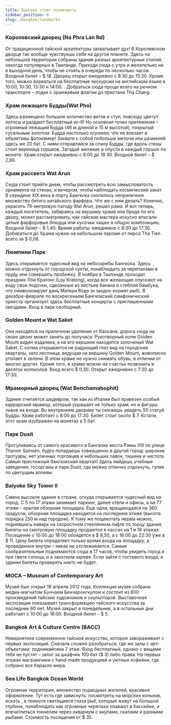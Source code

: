 ```yaml
---
title: Бангкок стоит посмотреть
sidebar_position: 6
slug: /bangkok/landmarks
---
```



### Королевский дворец (Na Phra Lan Rd)
От традиционной тайской архитектуры захватывает дух! В Королевском дворце так вообще чувствуешь себя на другой планете. Здесь на небольшой территории собраны здания разных архитектурных стилей, некогда популярных в Таиланде. Приходи сюда с утра и желательно не в выходной день, чтобы не стоять в очереди по несколько часов. Входной билет – $ 18. Дворец открыт ежедневно с 8:30 до 15:30. Кроме того, можно ворваться на бесплатные экскурсии на английском языке в 10:00, 10:30, 13:30 и 14:00. . Добраться сюда проще всего на речном транспорте – лодке с оранжевым флагом до пристани Tha Chang.

### Храм лежащего Будды(Wat Pho) 
Здесь размещено большое количество ватов и ступ, повсюду цветут лотосы и раздают бесплатный wi-fi! Но основная точка притяжения – огромный лежащий Будда (46 м длиной и 15 м высотой), покрытый сусальным золотом. Будда настолько огромен, что не влезает в объективы фотокамер! Захвати с собой побольше мелочи или разменяй здесь же 20 бат. С ними отправляйся за спину Будды, где вдоль стены стоит вереница горшков. Загадай желание и опусти в каждый горшок по монете. Храм открыт ежедневно с 8:00 до 18:30. Входной билет – $ 2,80.

### Храм рассвета Wat Arun 
Сюда стоит прийти днем, чтобы рассмотреть всю замысловатость орнамента на стенах, и вечером, чтобы наблюдать космический закат. В середине XIX века в порту Бангкока скопилось неприличное множество битого китайского фарфора. Что же с ним делать? Конечно, украсить 79-метровую пагоду Wat Arun, решил рама. И вот теперь, каждый посетитель, забираясь на вершину храма или бродя по его двору, может рассматривать, как тайские мастера искусно вписали целые фарфоровые блюдца или кусочки чашек в общую композицию. Входной билет – $ 1,40. Время работы: ежедневно с 8:30 до 17:30. Добираться до Храма нужно на небольшом пароме от пирса Tha Tien всего за $ 0,08.

### Люмпини Парк
Здесь открывается чудесный вид на небоскребы Бангкока. Здесь можно отдохнуть от городской суеты, понаблюдать за черепахами в пруду или совершить пробежку. В ноябре в Таиланде проходит праздник Лои Кратонг (Loy Kratong), когда все желающие опускают на воду свои лодочки, сделанные из листьев банана и стеблей бамбука, что символизирует дань Матери Воде (и заодно кормят рыб). В декабре-феврале по воскресеньям Бангкокский симфонический оркестр организует здесь бесплатные концерты с приглашенными звездами. Вход в парк свободный.

### Golden Mount и Wat Saket
Они находятся на приличном удалении от Каосана, дорога сюда на своих двоих может занять до получаса. Рукотворный холм Golden Mount виден издалека, а на его вершине находится золоченый Wat Saket. С холма открывается не радующий глаз вид на городские кварталы, зато лестница, ведущая на вершину Golden Mount, живописно утопает в зелени. В этом храме не нужно снимать обувь, в отличии от многих других. Кроме того, в храме можно на счастье позвонить в десяток колоколов. Вход всего $ 0,30. Открыт ежедневно с 7:30 до 17:30.

### Мраморный дворец (Wat Benchamabophit)
Здание считается шедевром, так как из Италии был привезен особый каррарский мрамор, который украшает не только храм, но и фигуры львов на входе. Во внутреннем дворике ты сможешь увидеть 50 статуй Будды. Храм работает с 8:00 до 17:30. Билет стоит около $ 7. Кстати, этот храм изображен на монетах в 5 бат.

### Парк Dusit 
Прогуливаясь от самого красивого в Бангкоке моста Рамы VIII по улице Thanon Samsen, будто попадаешь совершенно в другой город: широкие тротуары, нет уличных торговцев и небольших лавок, тишина и чистота. Самый престижный бангкокский квартал! Здесь найдешь учебные заведения, госорганы и парк Dusit, где можно отлично отдохнуть, гуляя по цветущим аллеям. 

### Baiyoke Sky Tower II 
Самое высокое здание в стране, откуда открывается чудесный вид на город. С 5 по 17 этажи занимает паркинг, далее отели и офисы, а на 77 этаже – крытая обзорная площадка. Еще одна, вращающаяся на 360 градусов, обзорная площадка находится на последнем этаже (высота порядка 250 м над городом). К тому же пощекотать нервы можно, поднявшись наверх на скоростном стеклянном лифте по торцу здания. Билеты на смотровую площадку продаются в кассах на 1 и 18 этажах. Посещение с 10:00 до 18:00 обойдется в $ 8,50, а с 18:00 до 22:30 уже в $ 11. Цену билета определяет только время входа на площадку, а проведенное внутри – никак не отслеживается. Самые сообразительные поднимаются сюда в 17 часов, чтобы увидеть город и при свете солнца, и в закатном зареве. Если зайти с гостевого входа, в здании билеты проверять никто не будет.

### MOCA – Museum of Contemporary Art 
Музей был открыт 18 апреля 2012 года. Коллекция музея собрана медиа-магнатом Бунчаем Бенчаронгкулом и состоит из 800 произведений тайских художников и скульпторов. Выставочная экспозиция показывает трансформацию тайского искусства за последние 60 лет. Музей закрыт в понедельник, а в остальные дни работает с 10:00 до 18:00. Входной билет – $ 5.

### Bangkok Art & Culture Centre (BACC)
Невероятное современное тайское искусство, которое завораживает с первых экспозиций. Сначала сложно разобраться, где же залы с арт-объектами: поднимайсяна 7 этаж. Вход бесплатный, однако с вещами тебя не пустят – залог за шкафчик 100 бат ($ 3) либо права. На первых этажах магазинчики с hand-made продукцией и уютные кофейни, где собрано все барахло мира.

### Sea Life Bangkok Ocean World 
Огромная территория, множество подводных жителей, красивое оформление. Тут есть где зависнуть: посмотреть на морских коньков, искать , в темноте светящиеся глаза рыб, которые живут на большой глубине, понаблюдать как огромные черепахи плавают в бассейне, и впечатлиться тоннелем через оквариум с акулами, скатами и разными рыбами. Стоимость посещения от $ 35.